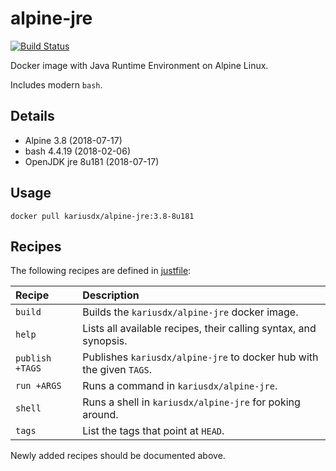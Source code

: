 # alpine-jre

[![Build Status](https://travis-ci.org/travis-ci/travis-build.svg?branch=master)](https://travis-ci.org/KariusDx/alpine-jre)

Docker image with Java Runtime Environment on Alpine Linux.

Includes modern `bash`.

## Details

* Alpine 3.8 (2018-07-17)
* bash 4.4.19 (2018-02-06)
* OpenJDK jre 8u181 (2018-07-17)

## Usage

    docker pull kariusdx/alpine-jre:3.8-8u181

## Recipes

The following recipes are defined in [justfile](justfile):

| Recipe            | Description                                                                                      |
|:------------------|:-------------------------------------------------------------------------------------------------|
| `build`           | Builds the `kariusdx/alpine-jre` docker image.                                                   |
| `help`            | Lists all available recipes, their calling syntax, and synopsis.                                 |
| `publish +TAGS`   | Publishes `kariusdx/alpine-jre` to docker hub with the given `TAGS`.                             |
| `run +ARGS`       | Runs a command in `kariusdx/alpine-jre`.                                                         |
| `shell`           | Runs a shell in `kariusdx/alpine-jre` for poking around.                                         |
| `tags`            | List the tags that point at `HEAD`.                                                              |

Newly added recipes should be documented above.
